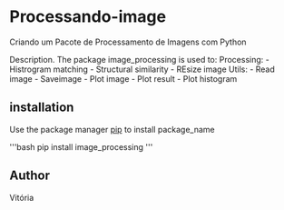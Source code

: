 # Processando-image
Criando um Pacote de Processamento de Imagens com Python


Description.
The package image_processing is used to:
    Processing:
        - Histrogram matching
        - Structural similarity
        - REsize image
    Utils:
        - Read image
        - Saveimage
        - Plot image
        - Plot result
        - Plot histogram


## installation
Use the package manager [pip](https://pip.pypa.io/en/stable/) to install package_name

'''bash
pip install image_processing
'''


## Author
Vitória